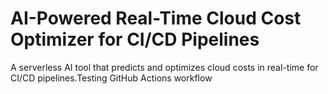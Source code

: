 # AI-Powered Real-Time Cloud Cost Optimizer for CI/CD Pipelines

A serverless AI tool that predicts and optimizes cloud costs in real-time for CI/CD pipelines.Testing GitHub Actions workflow
